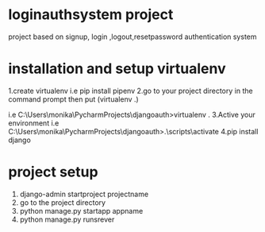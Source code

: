 # loginauthsystem project
project based on signup, login ,logout,resetpassword authentication system
# installation and setup virtualenv
1.create virtualenv i.e pip install pipenv
2.go to your project directory in the command prompt then put (virtualenv .)

  i.e C:\Users\monika\PycharmProjects\djangoauth>virtualenv .
3.Active your environment
     i.e C:\Users\monika\PycharmProjects\djangoauth>.\scripts\activate 
4.pip install django
# project setup
1. django-admin startproject projectname
2. go to the project directory
3. python manage.py startapp appname
4. python manage.py runsrever

